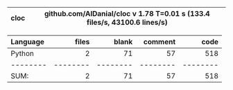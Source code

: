 cloc|github.com/AlDanial/cloc v 1.78  T=0.01 s (133.4 files/s, 43100.6 lines/s)
--- | ---

Language|files|blank|comment|code
:-------|-------:|-------:|-------:|-------:
Python|2|71|57|518
--------|--------|--------|--------|--------
SUM:|2|71|57|518
